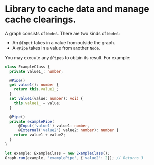 # Library to cache data and manage cache clearings.

A graph consists of `Node`s. There are two kinds of `Node`s:

-   An `@Input` takes in a value from outside the graph.
-   A `@Pipe` takes in a value from another `Node`.

You may execute any `@Pipe`s to obtain its result. For example:

```typescript
class ExampleClass {
  private value1_: number;

  @Pipe()
  get value1(): number {
    return this.value1_;
  }
  set value1(value: number): void {
    this.value1_ = value;
  }

  @Pipe()
  private examplePipe(
      @Input('value1') value1: number,
      @External('value2') value2: number): number {
    return value1 + value2;
  }
}

let example: ExampleClass = new ExampleClass();
Graph.run(example, 'examplePipe', {'value2': 2}); // Returns 3
```  